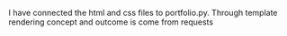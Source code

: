 I have connected the html and css files to portfolio.py.
Through template rendering concept and outcome is come from requests
